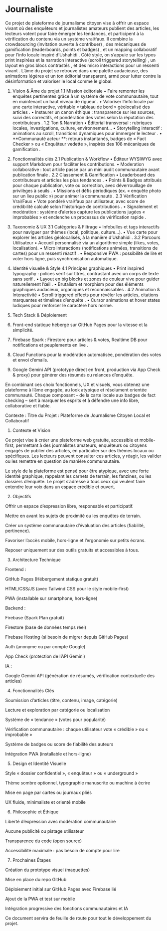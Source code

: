 # Journaliste


Ce projet de plateforme de journalisme citoyen vise à offrir un espace vivant où des enquêteurs et journalistes amateurs publient des articles, les lecteurs votent pour faire émerger les tendances, et participent à la vérification du contenu via un système vrai/faux. Il combine la crowdsourcing (invitation ouverte à contribuer) , des mécaniques de gamification (leaderboards, points et badges) , et un mapping collaboratif pour l’info locale inspiré d’Ushahidi . Côté style, on s’appuie sur les typos print inspirées et la narration interactive (scroll triggered storytelling) , un layout en gros blocs contrastés , et des micro interactions pour un ressenti vivant . L’âme du projet se retrouve dans une palette audacieuse, des animations légères et un ton éditorial transparent, armé pour lutter contre la désinformation et valoriser le local comme le global.
 
1. Vision & Âme du projet
1.1 Mission éditoriale
•	Faire remonter les enquêtes pertinentes grâce à un système de vote communautaire, tout en maintenant un haut niveau de rigueur .
•	Valoriser l’info locale par une carte interactive, véritable « tableau de bord » géolocalisé des articles .
•	Instaurer un canon éthique : transparence sur les sources, suivi des correctifs, et pondération des votes selon la réputation des contributeurs .
1.2 Ton & Narration
•	Éditorial transversal : rubriques locales, investigations, culture, environnement…
•	Storytelling interactif : animations au scroll, transitions dynamiques pour immerger le lecteur .
•	**Communauté acteur **: retours instantanés, badges de « Fact Checker » ou « Enquêteur vedette », inspirés des 108 mécaniques de gamification .
 
2. Fonctionnalités clés
2.1 Publication & Workflow
•	Éditeur WYSIWYG avec support Markdown pour faciliter les contributions.
•	Moderation collaborative : tout article passe par un mini audit communautaire avant publication finale .
2.2 Classement & Gamification
•	Leaderboard des contributeurs et articles les plus tendances .
•	Points & Badges attribués pour chaque publication, vote ou correction, avec déverrouillage de privilèges à seuils .
•	Missions et défis périodiques (ex. « enquête photo sur un lieu public ») pour animer la communauté .
2.3 Vérification Vrai/Faux
•	Vote pondéré vrai/faux par utilisateur, avec score de crédibilité calculé selon l’historique de contributions .
•	Signalement et modération : système d’alertes capture les publications jugées « improbables » et enclenche un processus de vérification rapide .
 
3. Taxonomie & UX
3.1 Catégories & Filtrage
•	Infobulles et tags interactifs pour naviguer par thèmes (local, politique, culture…).
•	Vue carte pour explorer les articles géolocalisés, à la manière d’Ushahidi .
3.2 Parcours Utilisateur
•	Accueil personnalisé via un algorithme simple (likes, votes, localisation).
•	Micro interactions (notifications animées, transitions de cartes) pour un ressenti réactif .
•	Responsive PWA : possibilité de lire et voter hors ligne, puis synchronisation automatique.
 
4. Identité visuelle & Style
4.1 Principes graphiques
•	Print inspired typography : polices serif sur titres, contrastant avec un corps de texte sans serif .
•	Layout en big blocks et zones de couleur vive pour guider naturellement l’œil .
•	Brutalism et morphism pour des éléments graphiques audacieux, organiques et reconnaissables .
4.2 Animation & Interactivité
•	Scroll triggered effects pour révéler les articles, citations marquantes et timelines d’enquête .
•	Cursor animations et hover states ludiques pour renforcer le caractère hors norme.
 
5. Tech Stack & Déploiement
1.	Front-end statique hébergé sur GitHub Pages pour la vitesse et la simplicité.
2.	Firebase Spark : Firestore pour articles & votes, Realtime DB pour notifications et peuplements en live .
3.	Cloud Functions pour la modération automatisée, pondération des votes et envoi d’emails.
4.	Google Gemini API (prototype direct en front, production via App Check & proxy) pour générer des résumés ou relances d’enquête.
 
En combinant ces choix fonctionnels, UX et visuels, vous obtenez une plateforme à l’âme engagée, au look atypique et résolument orientée communauté. Chaque composant – de la carte locale aux badges de fact checking – sert à marquer les esprits et à défendre une info libre, collaborative et fiable.


Contexte : Titre du Projet : Plateforme de Journalisme Citoyen Local et Collaboratif

1.	Contexte et Vision

Ce projet vise à créer une plateforme web gratuite, accessible et mobile-first, permettant à des journalistes amateurs, enquêteurs ou citoyens engagés de publier des articles, en particulier sur des thèmes locaux ou spécifiques. Les lecteurs peuvent consulter ces articles, y réagir, les valider ou les remettre en question de manière communautaire.

Le style de la plateforme est pensé pour être atypique, avec une forte identité graphique, rappelant les carnets de terrain, les fanzines, ou les dossiers d’enquête. Le projet s’adresse à tous ceux qui veulent faire entendre leur voix dans un espace crédible et ouvert.

2.	Objectifs

Offrir un espace d’expression libre, responsable et participatif.

Mettre en avant les sujets de proximité ou les enquêtes de terrain.

Créer un système communautaire d’évaluation des articles (fiabilité, pertinence).

Favoriser l’accès mobile, hors-ligne et l’ergonomie sur petits écrans.

Reposer uniquement sur des outils gratuits et accessibles à tous.


3.	Architecture Technique

Frontend :

GitHub Pages (Hébergement statique gratuit)

HTML/CSS/JS (avec Tailwind CSS pour le style mobile-first)

PWA (installable sur smartphone, hors-ligne)


Backend :

Firebase (Spark Plan gratuit)

Firestore (base de données temps réel)

Firebase Hosting (si besoin de migrer depuis GitHub Pages)

Auth (anonyme ou par compte Google)

App Check (protection de l’API Gemini)



IA :

Google Gemini API (génération de résumés, vérification contextuelle des articles)



4.	Fonctionnalités Clés

Soumission d’articles (titre, contenu, image, catégorie)

Lecture et exploration par catégorie ou localisation

Système de « tendance » (votes pour popularité)

Vérification communautaire : chaque utilisateur vote « crédible » ou « improbable »

Système de badges ou score de fiabilité des auteurs

Intégration PWA (installable et hors-ligne)


5.	Design et Identité Visuelle

Style « dossier confidentiel », « enquêteur » ou « underground »

Thème sombre optionnel, typographie manuscrite ou machine à écrire

Mise en page par cartes ou journaux pliés

UX fluide, minimaliste et orienté mobile


6.	Philosophie et Éthique

Liberté d’expression avec modération communautaire

Aucune publicité ou pistage utilisateur

Transparence du code (open source)

Accessibilité maximale : pas besoin de compte pour lire


7.	Prochaines Étapes

Création du prototype visuel (maquettes)

Mise en place du repo GitHub

Déploiement initial sur GitHub Pages avec Firebase lié

Ajout de la PWA et test sur mobile

Intégration progressive des fonctions communautaires et IA


Ce document servira de feuille de route pour tout le développement du projet.




